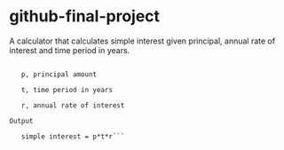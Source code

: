 # github-final-project

A calculator that calculates simple interest given principal, annual rate of interest and time period in years.

```Input:

   p, principal amount
   
   t, time period in years
   
   r, annual rate of interest

Output
   
   simple interest = p*t*r```
